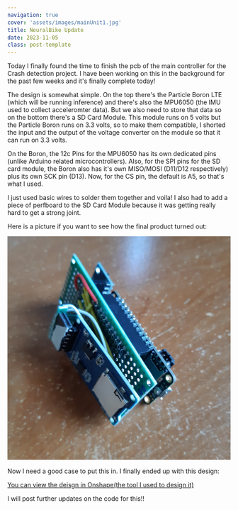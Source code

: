 ```yaml
---
navigation: true
cover: 'assets/images/mainUnit1.jpg'
title: NeuralBike Update
date: 2023-11-05
class: post-template
---
```


Today I finally found the time to finish the pcb of the main controller for the Crash detection project. I have been working on this in the background for the past few weeks and it's finally complete today! 

The design is somewhat simple. On the top there's the Particle Boron LTE (which will be running inference) and there's also the MPU6050 (the IMU used to collect acceleromter data). But we also need to store that data so on the bottom there's a SD Card Module. This module runs on 5 volts but the Particle Boron runs on 3.3 volts, so to make them compatible, I shorted the input and the output of the voltage converter on the module so that it can run on 3.3 volts. 

On the Boron, the 12c Pins for the MPU6050 has its own dedicated pins (unlike Arduino related microcontrollers). Also, for the SPI pins for the SD card module, the Boron also has it's own MISO/MOSI (D11/D12 respectively) plus its own SCK pin (D13). Now, for the CS pin, the default is A5, so that's what I used.

I just used basic wires to solder them together and voila! I also had to add a piece of perfboard to the SD Card Module because it was getting really hard to get a strong joint.

Here is a picture if you want to see how the final product turned out:

![The main pcb](assets/images/mainUnit2.jpg)

Now I need a good case to put this in. I finally ended up with this design:

[You can view the deisgn in Onshape(the tool I used to design it)](https://cad.onshape.com/documents/1df18ac347a74cac98dfa207/w/4d75f3240e6fd7c24029e563/e/14ce5f3b6cddb572a7779c39?renderMode=0&uiState=654a8f6bdce69c30eab54bf9)

I will  post further updates on the code for this!!

